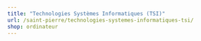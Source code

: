 ```yaml
---
title: "Technologies Systèmes Informatiques (TSI)"
url: /saint-pierre/technologies-systemes-informatiques-tsi/
shop: ordinateur
---
```

